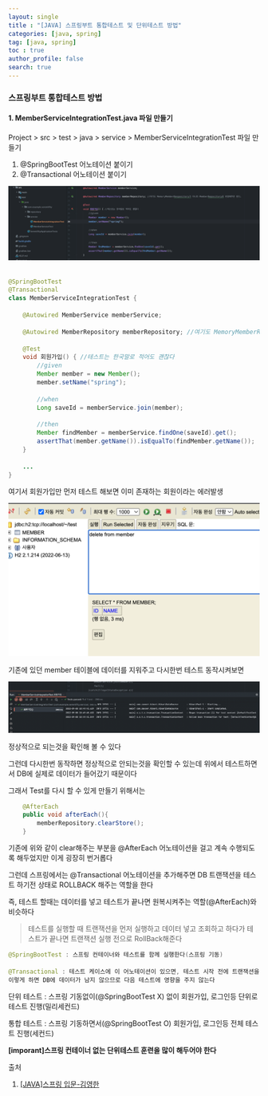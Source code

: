 ```yaml
---
layout: single
title : "[JAVA] 스프링부트 통합테스트 및 단위테스트 방법"
categories: [java, spring]
tag: [java, spring]
toc : true
author_profile: false
search: true
---
```


### 스프링부트 통합테스트 방법

#### 1. MemberServiceIntegrationTest.java 파일 만들기

Project > src > test > java > service > MemberServiceIntegrationTest 파일 만들기

1. @SpringBootTest 어노테이션 붙이기
2. @Transactional 어노테이션 붙이기

![img2](../../../images/posts/java/spring/chapter13/1.png) 

```java

@SpringBootTest
@Transactional
class MemberServiceIntegrationTest {

    @Autowired MemberService memberService;

    @Autowired MemberRepository memberRepository; //여기도 MemoryMemberRespository가 아니라 MemberRepository로 변경해주면 된다.

    @Test
    void 회원가입() { //테스트는 한국말로 적어도 괜찮다
        //given
        Member member = new Member();
        member.setName("spring");

        //when
        Long saveId = memberService.join(member);

        //then
        Member findMember = memberService.findOne(saveId).get();
        assertThat(member.getName()).isEqualTo(findMember.getName());
    }

    ...
}
```

여기서 회원가입만 먼저 테스트 해보면 이미 존재하는 회원이라는 에러발생

![img2](../../../images/posts/java/spring/chapter13/2.png) 

기존에 있던 member 테이블에 데이터를 지워주고 다시한번 테스트 동작시켜보면

![img2](../../../images/posts/java/spring/chapter13/3.png) 

정상적으로 되는것을 확인해 볼 수 있다

그런데 다시한번 동작하면 정상적으로 안되는것을 확인할 수 있는데 위에서 테스트하면서 DB에 실제로 데이터가 들어갔기 때문이다

그래서 Test를 다시 할 수 있게 만들기 위해서는 

```java
    @AfterEach
    public void afterEach(){
        memberRepository.clearStore();
    }
```

기존에 위와 같이 clear해주는 부분을 @AfterEach 어노테이션을 걸고 계속 수행되도록 해두었지만 이게 굉장히 번거롭다

그런데 스프링에서는 @Transactional 어노테이션을 추가해주면 DB 트랜잭션을 테스트 하기전 상태로 ROLLBACK 해주는 역할을 한다

즉, 테스트 할때는 데이터를 넣고 테스트가 끝나면 원복시켜주는 역할(@AfterEach)와 비슷하다

> 테스트를 실행할 때 트랜잭션을 먼저 실행하고 데이터 넣고 조회하고 하다가 테스트가 끝나면 트랜잭션 실행 전으로 RollBack해준다

```java
@SpringBootTest : 스프링 컨테이너와 테스트를 함께 실행한다(스프링 기동)

@Transactional : 테스트 케이스에 이 어노테이션이 있으면, 테스트 시작 전에 트랜잭션을 시작하고, 테스트 완료 후에 항상 롤백한다.
이렇게 하면 DB에 데이터가 남지 않으므로 다음 테스트에 영향을 주지 않는다
```

단위 테스트 : 스프링 기동없이(@SpringBootTest X) 없이 회원가입, 로그인등 단위로 테스트 진행(밀리세컨드)

통합 테스트 : 스프링 기동하면서(@SpringBootTest O) 회원가입, 로그인등 전체 테스트 진행(세컨드)

<b>[imporant]스프링 컨테이너 없는 단위테스트 훈련을 많이 해두어야 한다</b>



출처 
 1. [[JAVA]스프링 입문-김영한](https://www.inflearn.com/course/%EC%8A%A4%ED%94%84%EB%A7%81-%EC%9E%85%EB%AC%B8-%EC%8A%A4%ED%94%84%EB%A7%81%EB%B6%80%ED%8A%B8/dashboard)


